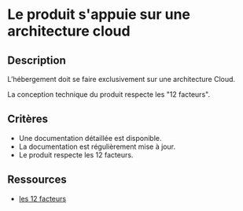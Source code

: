 # Le produit s'appuie sur une architecture cloud

## Description

L’hébergement doit se faire exclusivement sur une architecture Cloud.

La conception technique du produit respecte les "12 facteurs".

## Critères

- Une documentation détaillée est disponible.
- La documentation est régulièrement mise à jour.
- Le produit respecte les 12 facteurs.

## Ressources

- [les 12 facteurs](https://blog.cellenza.com/cloud-2/12-factor-app-les-patterns-a-adopter-dans-le-developpement-dapplications-modernes/)
